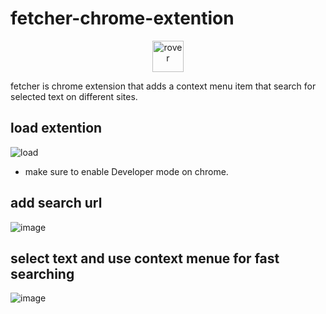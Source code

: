 # fetcher-chrome-extention
<p align="center">
    <img src="https://static.wikia.nocookie.net/the-microsoft-agent/images/e/ed/Image_%281%29.gif/revision/latest/top-crop/width/360/height/450?cb=20190127183042" width="50px" alt="rover"/>
</p>
fetcher is chrome extension that adds a context menu item that search for selected text on different sites.

## load extention
![load](https://user-images.githubusercontent.com/84399880/131568608-c8a4da2c-e386-4f9c-a88d-18b83a543bb7.png)
* make sure to enable Developer mode on chrome.

## add search url
![image](https://user-images.githubusercontent.com/84399880/131568785-56f689fc-0cea-4aa9-8037-1de601587966.png)

## select text and use context menue for fast searching
![image](https://user-images.githubusercontent.com/84399880/131568891-af027cbf-3a42-415e-9b7f-83a532f89fcb.png)
